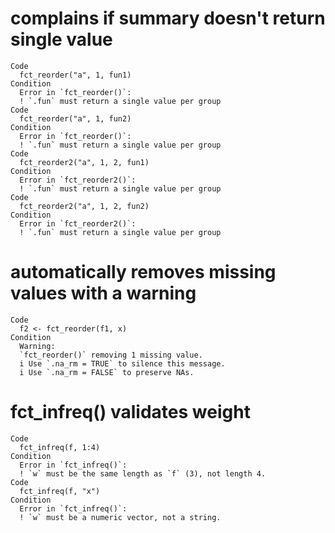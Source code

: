 # complains if summary doesn't return single value

    Code
      fct_reorder("a", 1, fun1)
    Condition
      Error in `fct_reorder()`:
      ! `.fun` must return a single value per group
    Code
      fct_reorder("a", 1, fun2)
    Condition
      Error in `fct_reorder()`:
      ! `.fun` must return a single value per group
    Code
      fct_reorder2("a", 1, 2, fun1)
    Condition
      Error in `fct_reorder2()`:
      ! `.fun` must return a single value per group
    Code
      fct_reorder2("a", 1, 2, fun2)
    Condition
      Error in `fct_reorder2()`:
      ! `.fun` must return a single value per group

# automatically removes missing values with a warning

    Code
      f2 <- fct_reorder(f1, x)
    Condition
      Warning:
      `fct_reorder()` removing 1 missing value.
      i Use `.na_rm = TRUE` to silence this message.
      i Use `.na_rm = FALSE` to preserve NAs.

# fct_infreq() validates weight

    Code
      fct_infreq(f, 1:4)
    Condition
      Error in `fct_infreq()`:
      ! `w` must be the same length as `f` (3), not length 4.
    Code
      fct_infreq(f, "x")
    Condition
      Error in `fct_infreq()`:
      ! `w` must be a numeric vector, not a string.

